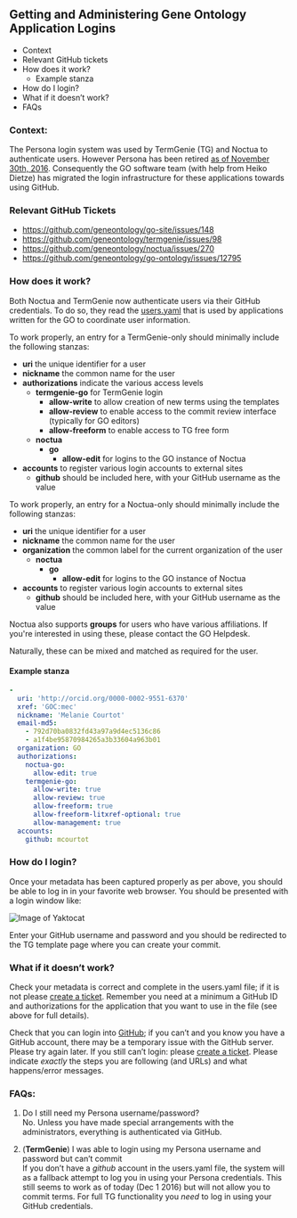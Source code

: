 ## Getting and Administering Gene Ontology Application Logins

* Context
* Relevant GitHub tickets
* How does it work?
  * Example stanza
* How do I login?
* What if it doesn’t work?
* FAQs

### Context:

The Persona login system was used by TermGenie (TG) and Noctua to
authenticate users. However Persona has been retired
[as of November 30th, 2016](https://developer.mozilla.org/en-US/Persona). Consequently
the GO software team (with help from Heiko Dietze) has migrated the
login infrastructure for these applications towards using GitHub.

### Relevant GitHub Tickets

- https://github.com/geneontology/go-site/issues/148
- https://github.com/geneontology/termgenie/issues/98
- https://github.com/geneontology/noctua/issues/270
- https://github.com/geneontology/go-ontology/issues/12795

### How does it work?

Both Noctua and TermGenie now authenticate users via their GitHub
credentials. To do so, they read the
[users.yaml](https://github.com/geneontology/go-site/blob/master/metadata/users.yaml)
that is used by applications written for the GO to coordinate user
information.

To work properly, an entry for a TermGenie-only should minimally include the
following stanzas:

* <b>uri</b> the unique identifier for a user
* <b>nickname</b> the common name for the user
* <b>authorizations</b> indicate the various access levels
  * <b>termgenie-go</b> for TermGenie login
    * <b>allow-write</b> to allow creation of new terms using the templates
    * <b>allow-review</b> to enable access to the commit review interface (typically for GO editors)
    * <b>allow-freeform</b> to enable access to TG free form
  * <b>noctua</b>
    * <b>go</b>
      * <b>allow-edit</b> for logins to the GO instance of Noctua
* <b>accounts</b> to register various login accounts to external sites
  * <b>github</b> should be included here, with your GitHub username as the value

To work properly, an entry for a Noctua-only should minimally include
the following stanzas:

* <b>uri</b> the unique identifier for a user
* <b>nickname</b> the common name for the user
* <b>organization</b> the common label for the current organization of the user
  * <b>noctua</b>
    * <b>go</b>
      * <b>allow-edit</b> for logins to the GO instance of Noctua
* <b>accounts</b> to register various login accounts to external sites
  * <b>github</b> should be included here, with your GitHub username as the value

Noctua also supports **groups** for users who have various
affiliations. If you're interested in using these, please contact the
GO Helpdesk.

Naturally, these can be mixed and matched as required for the user.

#### Example stanza

```yaml
-
  uri: 'http://orcid.org/0000-0002-9551-6370'
  xref: 'GOC:mec'
  nickname: 'Melanie Courtot'
  email-md5:
    - 792d70ba0832fd43a97a9d4ec5136c86
    - a1f4be95870984265a3b33604a963b01
  organization: GO
  authorizations:
    noctua-go:
      allow-edit: true
    termgenie-go:
      allow-write: true
      allow-review: true
      allow-freeform: true
      allow-freeform-litxref-optional: true
      allow-management: true
  accounts:
    github: mcourtot
```
	
### How do I login?

Once your metadata has been captured properly as per above, you should
be able to log in in your favorite web browser. You should be
presented with a login window like:

![Image of Yaktocat](https://octodex.github.com/images/yaktocat.png)

Enter your GitHub username and password and you should be redirected
to the TG template page where you can create your commit.

### What if it doesn’t work?

Check your metadata is correct and complete in the users.yaml file; if
it is not please
[create a ticket](https://github.com/geneontology/go-site/issues). Remember
you need at a minimum a GitHub ID and authorizations for the
application that you want to use in the file (see above for full
details).

Check that you can login into [GitHub](https://github.com); if you
can’t and you know you have a GitHub account, there may be a temporary
issue with the GitHub server. Please try again later.  If you still
can’t login: please
[create a ticket](https://github.com/geneontology/go-site/issues). Please
indicate *exactly* the steps you are following (and URLs) and what
happens/error messages.

### FAQs:

1. Do I still need my Persona username/password? <br>
No. Unless you have made special arrangements with the administrators,
everything is authenticated via GitHub.

2. (<b>TermGenie</b>) I was able to login using my Persona username and password but can’t commit <br>
If you don’t have a _github_ account in the users.yaml file, the system will as a fallback attempt to log you in using your Persona credentials. This still seems to work as of today (Dec 1 2016) but will not allow you to commit terms. For full TG functionality you *need* to log in using your GitHub credentials.
